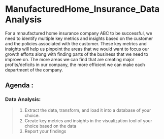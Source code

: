 # ManufacturedHome_Insurance_DataAnalysis

For a mnaufactured home insurance company ABC to be successful, we need to identify multiple key metrics and insights based on
 the customer and the policies associated with the customer. These key metrics and insights will
 help us pinpoint the areas that we would want to focus our growth efforts along with finding parts
 of the business that we need to improve on. The more areas we can find that are creating major
 profits/deficits in our company, the more efficient we can make each department of the
 company.

## Agenda :
 ### Data Analysis:
 > 1. Extract the data, transform, and load it into a database of your choice.
 > 2. Create key metrics and insights in the visualization tool of your choice based on
 the data
 > 3. Report your findings

